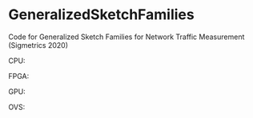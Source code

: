 # GeneralizedSketchFamilies
Code for Generalized Sketch Families for Network Traffic Measurement (Sigmetrics 2020)

CPU:

FPGA:

GPU:

OVS:
